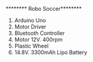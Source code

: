 ******** Robo Soccer********

1. Arduino Uno
2. Motor Driver
3. Bluetooth Controller
4. Motor 12V. 400rpm
5. Plastic Wheel
6. 14.8V. 3300mAh Lipo Battery
